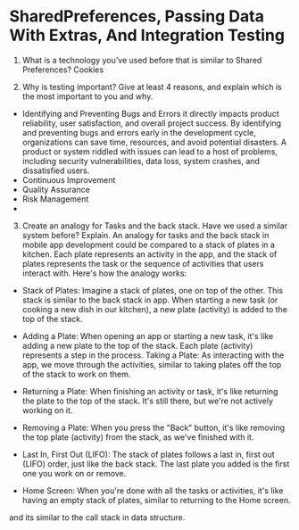 # SharedPreferences, Passing Data With Extras, And Integration Testing


 1. What is a technology you’ve used before that is similar to Shared Preferences?
    Cookies

 2. Why is testing important? Give at least 4 reasons, and explain which is the most important to you and why.
   - Identifying and Preventing Bugs and Errors
     it directly impacts product reliability, user satisfaction, and overall project success. By identifying and
     preventing bugs and errors early in the development cycle, organizations can save time, resources, and avoid 
     potential disasters. A product or system riddled with issues can lead to a host of problems, including security 
     vulnerabilities, data loss, system crashes, and dissatisfied users.
   - Continuous Improvement
   - Quality Assurance
   - Risk Management
   - 
 3. Create an analogy for Tasks and the back stack. Have we used a similar system before? Explain.
    An analogy for tasks and the back stack in mobile app development could be compared to a stack of plates in a 
    kitchen. Each plate represents an activity in the app, and the stack of plates represents the task or the sequence 
    of activities that users interact with. Here's how the analogy works:
   - Stack of Plates: Imagine a stack of plates, one on top of the other. This stack is similar to the back stack in 
     app. When starting a new task (or cooking a new dish in our kitchen), a new plate (activity) is added to the top 
     of the stack.

   - Adding a Plate: When opening an app or starting a new task, it's like adding a new plate to the top of the stack. 
     Each plate (activity) represents a step in the process. Taking a Plate: As interacting with the app, we move 
     through the activities, similar to taking plates off the top of the stack to work on them.

   - Returning a Plate: When finishing an activity or task, it's like returning the plate to the top of the stack. 
     It's still there, but we're not actively working on it.

   - Removing a Plate: When you press the "Back" button, it's like removing the top plate (activity) from 
     the stack, as we've finished with it.

   - Last In, First Out (LIFO): The stack of plates follows a last in, first out (LIFO) order, just like the back stack.
     The last plate you added is the first one you work on or remove.

   - Home Screen: When you're done with all the tasks or activities, it's like having an empty stack of plates, similar 
     to returning to the Home screen.

  and its similar to the call stack in data structure. 